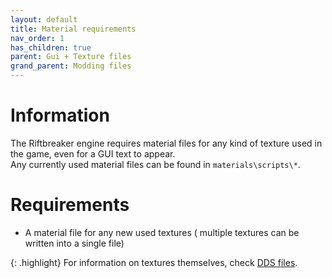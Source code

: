 ```yaml
---
layout: default
title: Material requirements 
nav_order: 1
has_children: true
parent: Gui + Texture files
grand_parent: Modding files
---
```


# Information

The Riftbreaker engine requires material files for any kind of texture used in the game, even for a GUI text to appear.  
Any currently used material files can be found in `materials\scripts\*`.  

# Requirements
- A material file for any new used textures ( multiple textures can be written into a single file)  

{: .highlight}
For information on textures themselves, check [DDS files](../dds-files).